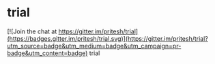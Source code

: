 # trial

[![Join the chat at https://gitter.im/pritesh/trial](https://badges.gitter.im/pritesh/trial.svg)](https://gitter.im/pritesh/trial?utm_source=badge&utm_medium=badge&utm_campaign=pr-badge&utm_content=badge)
trial
